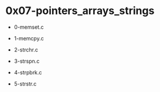 # 0x07-pointers\_arrays\_strings

* 0-memset.c

* 1-memcpy.c

* 2-strchr.c

* 3-strspn.c

* 4-strpbrk.c

* 5-strstr.c

